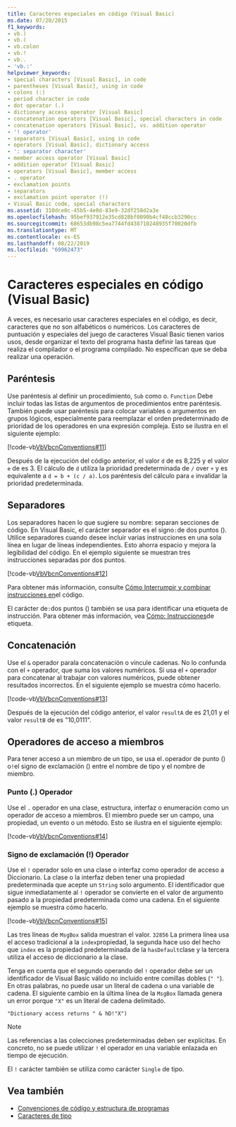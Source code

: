 ```yaml
---
title: Caracteres especiales en código (Visual Basic)
ms.date: 07/20/2015
f1_keywords:
- vb.)
- vb.(
- vb.colon
- vb.!
- vb..
- 'vb.:'
helpviewer_keywords:
- special characters [Visual Basic], in code
- parentheses [Visual Basic], using in code
- colons (:)
- period character in code
- dot operator (.)
- dictionary access operator [Visual Basic]
- concatenation operators [Visual Basic], special characters in code
- concatenation operators [Visual Basic], vs. addition operator
- '! operator'
- separators [Visual Basic], using in code
- operators [Visual Basic], dictionary access
- ': separator character'
- member access operator [Visual Basic]
- addition operator [Visual Basic]
- operators [Visual Basic], member access
- . operator
- exclamation points
- separators
- exclamation point operator (!)
- Visual Basic code, special characters
ms.assetid: 310dce0c-45b5-4e0d-83e9-32df258d2a3e
ms.openlocfilehash: 95bef937912e35cd828bf0090b4cf48ccb3290cc
ms.sourcegitcommit: 68653db98c5ea7744fd438710248935f70020dfb
ms.translationtype: MT
ms.contentlocale: es-ES
ms.lasthandoff: 08/22/2019
ms.locfileid: "69962473"
---
```

# <a name="special-characters-in-code-visual-basic"></a>Caracteres especiales en código (Visual Basic)
A veces, es necesario usar caracteres especiales en el código, es decir, caracteres que no son alfabéticos o numéricos. Los caracteres de puntuación y especiales del juego de caracteres Visual Basic tienen varios usos, desde organizar el texto del programa hasta definir las tareas que realiza el compilador o el programa compilado. No especifican que se deba realizar una operación.  
  
## <a name="parentheses"></a>Paréntesis  
 Use paréntesis al definir un procedimiento, `Sub` como o. `Function` Debe incluir todas las listas de argumentos de procedimientos entre paréntesis. También puede usar paréntesis para colocar variables o argumentos en grupos lógicos, especialmente para reemplazar el orden predeterminado de prioridad de los operadores en una expresión compleja. Esto se ilustra en el siguiente ejemplo:  
  
 [!code-vb[VbVbcnConventions#11](~/samples/snippets/visualbasic/VS_Snippets_VBCSharp/VbVbcnConventions/VB/Class1.vb#11)]  
  
 Después de la ejecución del código anterior, el valor `d` de es 8,225 y el valor `e` de es 3. El cálculo de `d` utiliza la prioridad predeterminada de `/` over `+` y es equivalente a `d = b + (c / a)`. Los paréntesis del cálculo para `e` invalidar la prioridad predeterminada.  
  
## <a name="separators"></a>Separadores  
 Los separadores hacen lo que sugiere su nombre: separan secciones de código. En Visual Basic, el carácter separador es el signo`:`de dos puntos (). Utilice separadores cuando desee incluir varias instrucciones en una sola línea en lugar de líneas independientes. Esto ahorra espacio y mejora la legibilidad del código. En el ejemplo siguiente se muestran tres instrucciones separadas por dos puntos.  
  
 [!code-vb[VbVbcnConventions#12](~/samples/snippets/visualbasic/VS_Snippets_VBCSharp/VbVbcnConventions/VB/Class1.vb#12)]  
  
 Para obtener más información, consulte [Cómo Interrumpir y combinar instrucciones en](../../../visual-basic/programming-guide/program-structure/how-to-break-and-combine-statements-in-code.md)el código.  
  
 El carácter de`:`dos puntos () también se usa para identificar una etiqueta de instrucción. Para obtener más información, vea [Cómo: Instrucciones](../../../visual-basic/programming-guide/program-structure/how-to-label-statements.md)de etiqueta.  
  
## <a name="concatenation"></a>Concatenación  
 Use el `&` operador parala concatenación o vincule cadenas. No lo confunda con el `+` operador, que suma los valores numéricos. Si usa el `+` operador para concatenar al trabajar con valores numéricos, puede obtener resultados incorrectos. En el siguiente ejemplo se muestra cómo hacerlo.  
  
 [!code-vb[VbVbcnConventions#13](~/samples/snippets/visualbasic/VS_Snippets_VBCSharp/VbVbcnConventions/VB/Class1.vb#13)]  
  
 Después de la ejecución del código anterior, el valor `resultA` de es 21,01 y el valor `resultB` de es "10,0111".  
  
## <a name="member-access-operators"></a>Operadores de acceso a miembros  
 Para tener acceso a un miembro de un tipo, se usa el`.`operador de punto () o`!`el signo de exclamación () entre el nombre de tipo y el nombre de miembro.  
  
### <a name="dot--operator"></a>Punto (.) Operador  
 Use el `.` operador en una clase, estructura, interfaz o enumeración como un operador de acceso a miembros. El miembro puede ser un campo, una propiedad, un evento o un método. Esto se ilustra en el siguiente ejemplo:  
  
 [!code-vb[VbVbcnConventions#14](~/samples/snippets/visualbasic/VS_Snippets_VBCSharp/VbVbcnConventions/VB/Class1.vb#14)]  
  
### <a name="exclamation-point--operator"></a>Signo de exclamación (!) Operador  
 Use el `!` operador solo en una clase o interfaz como operador de acceso a Diccionario. La clase o la interfaz deben tener una propiedad predeterminada que acepte un `String` solo argumento. El identificador que sigue inmediatamente al `!` operador se convierte en el valor de argumento pasado a la propiedad predeterminada como una cadena. En el siguiente ejemplo se muestra cómo hacerlo.  
  
 [!code-vb[VbVbcnConventions#15](~/samples/snippets/visualbasic/VS_Snippets_VBCSharp/VbVbcnConventions/VB/Class1.vb#15)]  
  
 Las tres líneas de `MsgBox` salida muestran el valor. `32856` La primera línea usa el acceso tradicional a la `index`propiedad, la segunda hace uso del hecho que `index` es la propiedad predeterminada de la `hasDefault`clase y la tercera utiliza el acceso de diccionario a la clase.  
  
 Tenga en cuenta que el segundo operando del `!` operador debe ser un identificador de Visual Basic válido no incluido entre comillas dobles (`" "`). En otras palabras, no puede usar un literal de cadena o una variable de cadena. El siguiente cambio en la última línea de la `MsgBox` llamada genera un error porque `"X"` es un literal de cadena delimitado.  
  
 `"Dictionary access returns " & hD!"X")`  
  
> [!NOTE]
> Las referencias a las colecciones predeterminadas deben ser explícitas. En concreto, no se puede utilizar `!` el operador en una variable enlazada en tiempo de ejecución.  
  
 El `!` carácter también se utiliza como carácter `Single` de tipo.  
  
## <a name="see-also"></a>Vea también

- [Convenciones de código y estructura de programas](../../../visual-basic/programming-guide/program-structure/program-structure-and-code-conventions.md)
- [Caracteres de tipo](../../../visual-basic/programming-guide/language-features/data-types/type-characters.md)
